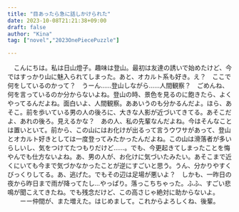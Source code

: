 ```yaml
---
title: "目あったら急に話しかけられた"
date: 2023-10-08T21:21:38+09:00
draft: false
author: "Kina"
tag: ["novel","2023OnePiecePuzzle"]

---
```

　こんにちは。私は日山燈子。趣味は登山。最初は友達の誘いで始めたけど、今ではすっかり山に魅入られてしまった。あと、オカルト系も好き。え？　ここで何をしているのかって？　うーん……登山しながら……人間観察？　ごめんね、何を言っているのか分からないよね。登山の時、景色を見るのに飽きたら、よくやってるんだよね。面白いよ、人間観察。ああいうのも分かるんだよ。ほら、あそこ。前を歩いている男の人の後ろに、大きな人影が近づいてきてる。あそこだよ、あれの後ろ。見えるかな？　あの人、私の先輩なんだよね。今はそんなことは置いといて。前から、この山にはお化けが出るって言うウワサがあって、登山とオカルト好きとしては一度登ってみたかったんだよね。この山は滑落者が多いらしいし、気をつけてたつもりだけど……。でも、今更起きてしまったことを悔やんでも仕方ないよね。あ、男の人が、お化けに気づいたみたい。あそこまで近くにいても今まで気づかなかったことが逆にすごいと思う。うん、分かりやすくびっくりしてる。あ、逃げた。でもその辺は足場が悪いよ？　しかも、一昨日の夜から昨日まで雨が降ってたし…やっぱり。落っこちちゃった。ふふ、すごい悲鳴が聞こえてきたね。でも残念だけど、この高さじゃ絶対に助からないよ。  
　　ーー仲間が、また増えた。はじめまして。これからよろしくね、後輩。
